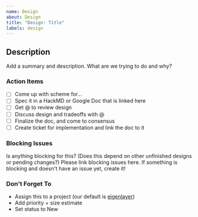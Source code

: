 ```yaml
---
name: Design
about: Design
title: "Design: Title"
labels: design
---
```


## Description

Add a summary and description. What are we trying to do and why?

### Action Items

- [ ] Come up with scheme for...
- [ ] Spec it in a HackMD or Google Doc that is linked here
- [ ] Get @ to review design
- [ ] Discuss design and tradeoffs with @
- [ ] Finalize the doc, and come to consensus
- [ ] Create ticket for implementation and link the doc to it

### Blocking Issues

Is anything blocking for this? (Does this depend on other unfinished designs or pending changes?)
Please link blocking issues here. If something is blocking and doesn't have an issue yet, create it!

### Don't Forget To

- Assign this to a project (our default is [eigenlayer](https://github.com/orgs/Layr-Labs/projects/3/))
- Add priority + size estimate
- Set status to New
